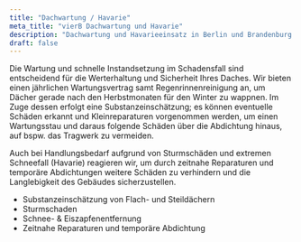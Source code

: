 ```yaml
---
title: "Dachwartung / Havarie"
meta_title: "vierB Dachwartung und Havarie"
description: "Dachwartung und Havarieeinsatz in Berlin und Brandenburg."
draft: false
---
```


Die Wartung und schnelle Instandsetzung im Schadensfall sind entscheidend für die Werterhaltung und Sicherheit Ihres Daches. Wir bieten einen jährlichen Wartungsvertrag samt Regenrinnenreinigung an, um Dächer gerade nach den Herbstmonaten für den Winter zu wappnen. Im Zuge dessen erfolgt eine Substanzeinschätzung; es können eventuelle Schäden erkannt und Kleinreparaturen vorgenommen werden, um einen Wartungsstau und daraus folgende Schäden über die Abdichtung hinaus, auf bspw. das Tragwerk zu vermeiden.

Auch bei Handlungsbedarf aufgrund von Sturmschäden und extremen Schneefall (Havarie) reagieren wir, um durch zeitnahe Reparaturen und temporäre Abdichtungen weitere Schäden zu verhindern und die Langlebigkeit des Gebäudes sicherzustellen.

- Substanzeinschätzung von Flach- und Steildächern
- Sturmschaden
- Schnee- & Eiszapfenentfernung
- Zeitnahe Reparaturen und temporäre Abdichtung